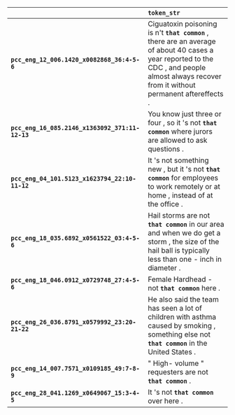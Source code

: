 |                                                 | `token_str`                                                                                                                                                                                     |
|:------------------------------------------------|:------------------------------------------------------------------------------------------------------------------------------------------------------------------------------------------------|
| **`pcc_eng_12_006.1420_x0082868_36:4-5-6`**     | Ciguatoxin poisoning is n't __``that common``__ , there are an average of about 40 cases a year reported to the CDC , and people almost always recover from it without permanent aftereffects . |
| **`pcc_eng_16_085.2146_x1363092_371:11-12-13`** | You know just three or four , so it 's not __``that common``__ where jurors are allowed to ask questions .                                                                                      |
| **`pcc_eng_04_101.5123_x1623794_22:10-11-12`**  | It 's not something new , but it 's not __``that common``__ for employees to work remotely or at home , instead of at the office .                                                              |
| **`pcc_eng_18_035.6892_x0561522_03:4-5-6`**     | Hail storms are not __``that common``__ in our area and when we do get a storm , the size of the hail ball is typically less than one - inch in diameter .                                      |
| **`pcc_eng_18_046.0912_x0729748_27:4-5-6`**     | Female Hardhead - not __``that common``__ here .                                                                                                                                                |
| **`pcc_eng_26_036.8791_x0579992_23:20-21-22`**  | He also said the team has seen a lot of children with asthma caused by smoking , something else not __``that common``__ in the United States .                                                  |
| **`pcc_eng_14_007.7571_x0109185_49:7-8-9`**     | " High- volume " requesters are not __``that common``__ .                                                                                                                                       |
| **`pcc_eng_28_041.1269_x0649067_15:3-4-5`**     | It 's not __``that common``__ over here .                                                                                                                                                       |